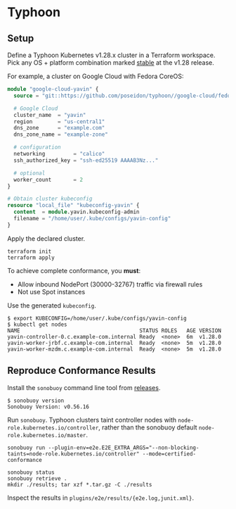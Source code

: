 # Typhoon

## Setup

Define a Typhoon Kubernetes v1.28.x cluster in a Terraform workspace. Pick any OS + platform combination marked [stable](https://github.com/poseidon/typhoon/blob/v1.28.0/README.md#modules) at the v1.28 release.

For example, a cluster on Google Cloud with Fedora CoreOS:

```tf
module "google-cloud-yavin" {
  source = "git::https://github.com/poseidon/typhoon//google-cloud/fedora-coreos/kubernetes?ref=v1.28.0"

  # Google Cloud
  cluster_name  = "yavin"
  region        = "us-central1"
  dns_zone      = "example.com"
  dns_zone_name = "example-zone"

  # configuration
  networking         = "calico"
  ssh_authorized_key = "ssh-ed25519 AAAAB3Nz..."

  # optional
  worker_count       = 2
}

# Obtain cluster kubeconfig
resource "local_file" "kubeconfig-yavin" {
  content  = module.yavin.kubeconfig-admin
  filename = "/home/user/.kube/configs/yavin-config"
}
```

Apply the declared cluster.

```
terraform init
terraform apply
```

To achieve complete conformance, you **must**:

* Allow inbound NodePort (30000-32767) traffic via firewall rules
* Not use Spot instances

Use the generated `kubeconfig`.

```
$ export KUBECONFIG=/home/user/.kube/configs/yavin-config
$ kubectl get nodes
NAME                                      STATUS ROLES   AGE VERSION
yavin-controller-0.c.example-com.internal Ready  <none>  6m  v1.28.0
yavin-worker-jrbf.c.example-com.internal  Ready  <none>  5m  v1.28.0
yavin-worker-mzdm.c.example-com.internal  Ready  <none>  5m  v1.28.0
```

## Reproduce Conformance Results

Install the `sonobuoy` command line tool from [releases](https://github.com/vmware-tanzu/sonobuoy/releases).

```
$ sonobuoy version
Sonobuoy Version: v0.56.16
```

Run `sonobuoy`. Typhoon clusters taint controller nodes with `node-role.kubernetes.io/controller`, rather than the sonobuoy default `node-role.kubernetes.io/master`.

```
sonobuoy run --plugin-env=e2e.E2E_EXTRA_ARGS="--non-blocking-taints=node-role.kubernetes.io/controller" --mode=certified-conformance

sonobuoy status
sonobuoy retrieve .
mkdir ./results; tar xzf *.tar.gz -C ./results
```

Inspect the results in `plugins/e2e/results/{e2e.log,junit.xml}`.
